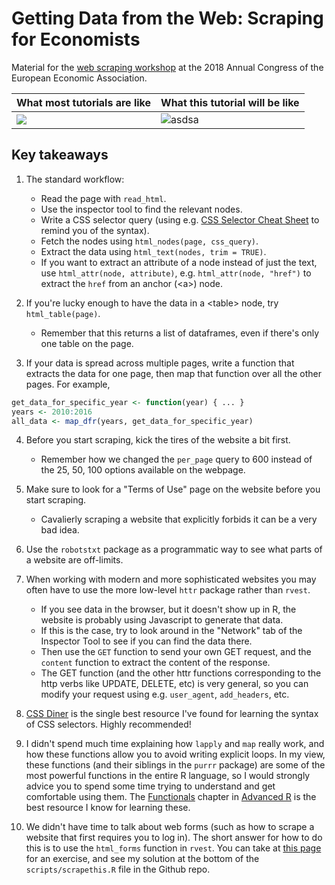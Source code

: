 # Getting Data from the Web: Scraping for Economists

Material for the [web scraping
workshop](http://www.eea-esem-congresses.org/index.php?sezn=7&page=137) at the
2018 Annual Congress of the European Economic Association.

| What most tutorials are like | What this tutorial will be like | 
| ------------- |-------------| 
| ![](https://pbs.twimg.com/media/Bs13i6LCcAAvwCf.jpg) | ![asdsa](https://media0.giphy.com/media/q7UpJegIZjsk0/480w_s.jpg) |

## Key takeaways

1. The standard workflow:
    * Read the page with `read_html`.
    * Use the inspector tool to find the relevant nodes.
    * Write a CSS selector query (using e.g. 
    [CSS Selector Cheat Sheet](https://www.w3schools.com/cssref/css_selectors.asp)
    to remind you of the syntax).
    * Fetch the nodes using `html_nodes(page, css_query)`.
    * Extract the data using `html_text(nodes, trim = TRUE)`.
    * If you want to extract an attribute of a node instead of just the text,
    use `html_attr(node, attribute)`, e.g. `html_attr(node, "href")` to extract
    the  `href` from an anchor (\<a\>) node.

2. If you're lucky enough to have the data in a \<table\> node, try `html_table(page)`.
    * Remember that this returns a list of dataframes, even if there's only one
    table on the page.

3. If your data is spread across multiple pages, write a function that extracts
the data for one page, then map that function over all the other pages. For example, 

```r
get_data_for_specific_year <- function(year) { ... }
years <- 2010:2016
all_data <- map_dfr(years, get_data_for_specific_year)
```

4. Before you start scraping, kick the tires of the website a bit first.
    * Remember how we changed the `per_page` query to 600 instead of the
    25, 50, 100 options available on the webpage.

5. Make sure to look for a "Terms of Use" page on the website before you start scraping.
    * Cavalierly scraping a website that explicitly forbids it can be a very bad idea.

6. Use the `robotstxt` package as a programmatic way to see what parts of a
website are off-limits.

7. When working with modern and more sophisticated websites you may often have to
use the more low-level `httr` package rather than `rvest`.
    * If you see data in the browser, but it doesn't show up in R, the website is
      probably using Javascript to generate that data.
    * If this is the case, try to look around in the "Network" tab of the
      Inspector Tool to see if you can find the data there.
    * Then use the `GET` function to send your own GET request, and the `content`
      function to extract the content of the response.
    * The GET function (and the other httr functions corresponding to the http
      verbs like UPDATE, DELETE, etc) is very general, so you can modify your
      request using e.g. `user_agent`, `add_headers`, etc.

8. [CSS Diner](https://flukeout.github.io/) is the single best resource I've
found for learning the syntax of CSS selectors. Highly recommended!

9. I didn't spend much time explaining how `lapply` and `map` really work, and
how these functions allow you to avoid writing explicit loops. In my view, these
functions (and their siblings in the `purrr` package) are some of the most
powerful functions in the entire R language, so I would strongly advice you to
spend some time trying to understand and get comfortable using them. The
[Functionals](http://adv-r.had.co.nz/Functionals.html) chapter in [Advanced
R](http://adv-r.had.co.nz/) is the best resource I know for learning these.

10. We didn't have time to talk about web forms (such as how to scrape a website
that first requires you to log in). The short answer for how to do this is to
use the `html_forms` function in `rvest`. You can take at [this
page](https://scrapethissite.com/pages/advanced/?gotcha=login) for an exercise,
and see my solution at the bottom of the `scripts/scrapethis.R` file in the
Github repo.
